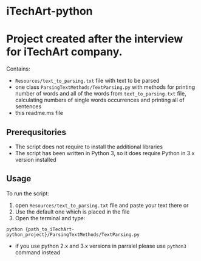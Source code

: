# iTechArt-python

# Project created after the interview for iTechArt company.
Contains:
- ```Resources/text_to_parsing.txt``` file with text to be parsed
- one class ```ParsingTextMethods/TextParsing.py``` with methods for printing number of words and all of the words from ```text_to_parsing.txt``` file, calculating numbers of single words occurrences and printing all of sentences
- this readme.ms file

## Prerequsitories
- The script does not require to install the additional libraries
- The script has been written in Python 3, so it does require Python in 3.x version installed
## Usage
To run the script:
1. open ```Resources/text_to_parsing.txt``` file and paste your text there or
2. Use the default one which is placed in the file
3. Open the terminal and type:
```
python {path_to_iTechArt-python_project}/ParsingTextMethods/TextParsing.py
```
- if you use python 2.x and 3.x versions in parralel please use ```python3``` command instead 